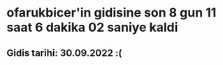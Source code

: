 # ofarukbicer'in gidisine son 8 gun 11 saat 6 dakika 02 saniye kaldi

## Gidis tarihi: 30.09.2022 :(